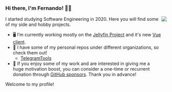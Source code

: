 ### Hi there, I'm Fernando! 👋😊

<div style="display: flex">
<div>
I started studying Software Engineering in 2020. Here you will find some of my side and hobby projects.

- 🖥 I’m currently working mostly on the [Jellyfin Project](https://github.com/jellyfin) and it's new [Vue client](https://github.com/jellyfin/jellyfin-vue).
- 🌱 I have some of my personal repos under different organizations, so check them out!
    - [TelegramTools](https://github.com/TelegramTools)
- 🌠 If you enjoy some of my work and are interested in giving me a huge motivation boost,
you can consider a one-time or recurrent donation through [GitHub sponsors](https://github.com/sponsors/ferferga). Thank you in advance!

Welcome to my profile!
</div>
    <img src="https://github.com/ferferga/ferferga/blob/main/github-metrics.svg" />
</div>
